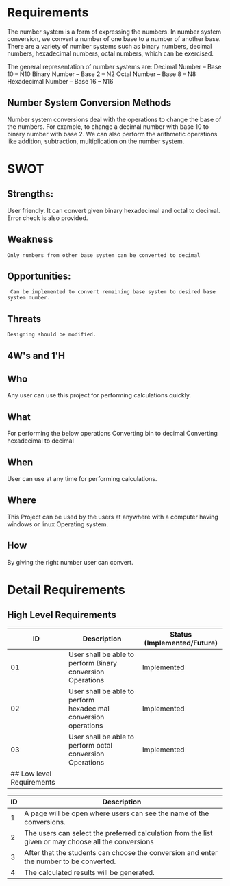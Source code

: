 # Requirements
 The number system is a form of expressing the numbers. In number system conversion, we convert a number of one base to a number of another base. There are a variety of number systems such as binary numbers, decimal numbers, hexadecimal numbers, octal numbers, which can be exercised.
 
 The general representation of number systems are:
Decimal Number – Base 10 – N10
Binary Number – Base 2 – N2
Octal Number – Base 8 – N8
Hexadecimal Number – Base 16 – N16


## Number System Conversion Methods
Number system conversions deal with the operations to change the base of the numbers. For example, to change a decimal number with base 10 to binary number with base 2. We can also perform the arithmetic operations like addition, subtraction, multiplication on the number system.
# SWOT
## Strengths:
   User friendly.
   It can convert given binary hexadecimal and octal to decimal.
   Error check is also provided.
## Weakness
    Only numbers from other base system can be converted to decimal
## Opportunities:
     Can be implemented to convert remaining base system to desired base system number.
## Threats
    Designing should be modified.
## 4W's and 1'H
## Who
Any user can use this project for performing calculations quickly.
## What
For performing the below operations
Converting bin to decimal
Converting hexadecimal to decimal
## When
User can use at any time for performing calculations.
## Where
This Project can be used by the users at anywhere with a computer having windows or linux Operating system.
## How
By giving the right number user can convert.


# Detail Requirements
## High Level Requirements
ID       |              	Description	                                                         |    Status (Implemented/Future) |
---------|------------------------------------------------------------------------------------|--------------------------------|
01	    |             User shall be able to perform Binary conversion Operations             |  	     Implemented             | 
02	    |             User shall be able to perform hexadecimal conversion operations	       |         Implemented            |
03	    |             User shall be able to perform octal conversion Operations	             |        Implemented             |
## Low level Requirements|



ID     |                	Description                                                                             |
-------|---------------------------------------------------------------------------------------------------------|
1	     |     A page will be open where users can see the name of the conversions.	                               | 
2	     |    The users can select the preferred calculation from the list given or may choose all the conversions |       
3	     |    After that the students can choose the conversion and enter the number to be converted.	             | 
4	     |    The calculated results will be generated.	                                                                               
